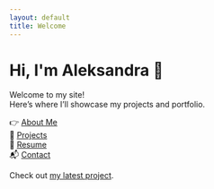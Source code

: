 ```yaml
---
layout: default
title: Welcome
---
```


# Hi, I'm Aleksandra 👋

Welcome to my site!  
Here’s where I’ll showcase my projects and portfolio.

👉 [About Me](/about)  
📁 [Projects](/projects)  
📄 [Resume](/resume)  
📬 [Contact](/contact)

Check out [my latest project](project1.html).
